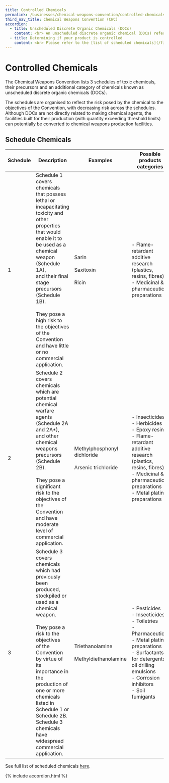 ```yaml
---
title: Controlled Chemicals
permalink: /businesses/chemical-weapons-convention/controlled-chemicals
third_nav_title: Chemical Weapons Convention (CWC)
accordion:
  - title: Unscheduled Discrete Organic Chemicals (DOCs)
    content: <br> An unscheduled discrete organic chemical (DOCs) refers to any chemical that belongs to the class of chemical compounds consisting of all compounds of carbon, except for its oxides, sulfides and metal carbonates. It is identifiable by name, structural formula (if known), and Chemical Abstracts Service (CAS) Registry Number (if assigned). It excludes <br><br> -   Oligomers and polymers whether or not containing phosphorus, sulfur or fluorine <br> -   Chemicals containing only carbon and metal <br> -   Carbon monoxide and carbon dioxide (referred to as “oxides of carbon” in the above definition) <br> -   Carbon disulfide or carbonyl sulfide (referred to as “sulfides of carbon” in the above definition) <br><br> There are 2 types of DOCs <br><br> -   PSF-containing DOCs (Those that contain phosphorus, sulphur or fluorine) <br> -   Non PSF-containing DOCs (Those that do not contain phosphorus, sulphur or fluorine) <br>
  - title: Determining if your product is controlled
    content: <br> Please refer to the [list of scheduled chemicals](/files/businesses/Guide_to_NACWC_Lic_-_with_Sch_Chem_List-(2020).pdf) to check if your product is controlled by the NA(CWC). <br><br> You may also check using the description of the goods, Harmonized System (HS) code or Competent Authority (CA) product code on this [search engine](https://www.tradenet.gov.sg/tradenet/portlets/search/searchHSCA/searchInitHSCA.do){:target="_blank"}. If the HS code is subject to control, the name of the CA and the chemical(s) that the CA controls will be indicated. You may check directly with the respective CAs on their licensing requirements. <br><br> If you require further assistance to determine if your product is controlled, please fill out the Product Enquiry Form from the link on the [NA(CWC) website](/eservices/customs-forms-and-service-links), and attach the relevant supporting documents (such as Safety Data Sheet and Certificate of Analysis). <br><br> The following information are required when filling out the form <br><br> -   Particulars of applicant <br> -   Activities involved <br> -   HS codes of product <br> -   Safety Data Sheet/Certificate of Analysis of product <br> -   Intended use of product <br><br> For submission of multiple files, please zip the documents and submit as a single file in the appropriate form. For files that are larger than 7MB, you may submit your supporting documents via <br><br> 1.   Email - [customs_nacwc@customs.gov.sg](mailto:customs_nacwc@customs.gov.sg) <br> 2.   Mail - <br> Singapore Customs <br> National Authority (Chemical Weapons Convention) <br> 55 Newton Road \#06-02 <br> Revenue House <br> Singapore 307987
---
```


# Controlled Chemicals

The Chemical Weapons Convention lists 3 schedules of toxic chemicals, their precursors and an additional category of chemicals known as unscheduled discrete organic chemicals (DOCs).

The schedules are organised to reflect the risk posed by the chemical to the objectives of the Convention, with decreasing risk across the schedules. Although DOCs are not directly related to making chemical agents, the facilities built for their production (with quantity exceeding threshold limits) can potentially be converted to chemical weapons production facilities.


## Schedule Chemicals

| Schedule | Description | Examples | Possible products categories |
|--|--|--|--|
| 1 |   Schedule 1 covers chemicals that possess lethal or <br> incapacitating toxicity and other properties that would <br> enable it to be used as a chemical weapon (Schedule 1A), <br> and their final stage precursors (Schedule 1B). <br><br> They pose a high risk to the objectives of the Convention and have little or no commercial application. |  Sarin <br><br> Saxitoxin <br><br> Ricin |  - Flame-retardant additive research (plastics, resins, fibres) <br>  - Medicinal & pharmaceutical preparations |
| 2 |  Schedule 2 covers chemicals which are potential chemical warfare agents (Schedule 2A and 2A*), <br> and other chemical weapons precursors (Schedule 2B). <br><br> They pose a significant risk to the objectives of <br> the Convention and have moderate level of commercial application.|  Methylphosphonyl dichloride <br><br>   Arsenic trichloride |  - Insecticides <br> - Herbicides <br> - Epoxy resins <br> - Flame-retardant additive research (plastics, resins, fibres) <br> - Medicinal & pharmaceutical preparations <br> -  Metal plating preparations |
| 3 |  Schedule 3 covers chemicals which had previously <br> been produced, stockpiled or used as a <br> chemical weapon. <br><br> They pose a risk to the objectives <br> of the Convention by virtue of its importance in <br> the production of one or more chemicals listed in <br>Schedule 1 or Schedule 2B. Schedule 3 chemicals have widespread commercial application. |   Triethanolamine <br><br>  Methyldiethanolamine |  - Pesticides <br> - Insecticides <br> - Toiletries <br> - Pharmaceutical <br> - Metal plating preparations <br> - Surfactants for detergents, oil drilling emulsions <br> - Corrosion inhibitors <br> - Soil fumigants |

See full list of scheduled chemicals [here](/files/businesses/Guide_to_NACWC_Lic_-_with_Sch_Chem_List-(2020).pdf).

{% include accordion.html %}


